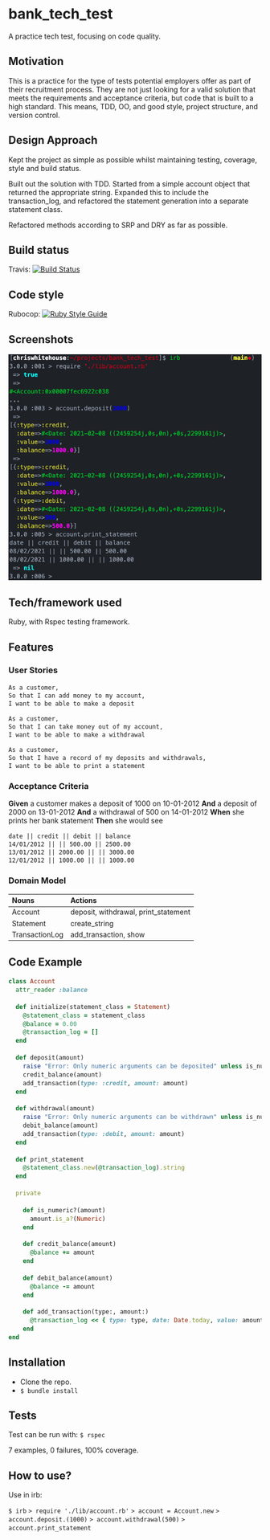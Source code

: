# bank_tech_test
A practice tech test, focusing on code quality.

## Motivation
This is a practice for the type of tests potential employers offer as part of their recruitment process. They are not just looking for a valid solution that meets the requirements and acceptance criteria, but code that is built to a high standard. This means, TDD, OO, and good style, project structure, and version control.

## Design Approach
Kept the project as simple as possible whilst maintaining testing, coverage, style and build status.

Built out the solution with TDD. Started from a simple account object that returned the appropriate string. Expanded this to include the transaction_log, and refactored the statement generation into a separate statement class.

Refactored methods according to SRP and DRY as far as possible.

## Build status

Travis: [![Build Status](https://travis-ci.com/chriswhitehouse/bank_tech_test.svg?branch=main)](https://travis-ci.com/chriswhitehouse/bank_tech_test)

## Code style

Rubocop: [![Ruby Style Guide](https://img.shields.io/badge/code_style-rubocop-brightgreen.svg)](https://github.com/rubocop-hq/rubocop)

## Screenshots

![irb](https://github.com/chriswhitehouse/bank_tech_test/blob/main/screenshots/Screenshot%202021-02-08%20at%2020.40.16.png)

## Tech/framework used
Ruby, with Rspec testing framework.

## Features
### User Stories

```
As a customer,
So that I can add money to my account,
I want to be able to make a deposit
```
```
As a customer,
So that I can take money out of my account,
I want to be able to make a withdrawal
```
```
As a customer,
So that I have a record of my deposits and withdrawals,
I want to be able to print a statement
```

### Acceptance Criteria

**Given** a customer makes a deposit of 1000 on 10-01-2012
**And** a deposit of 2000 on 13-01-2012
**And** a withdrawal of 500 on 14-01-2012
**When** she prints her bank statement
**Then** she would see

```
date || credit || debit || balance
14/01/2012 || || 500.00 || 2500.00
13/01/2012 || 2000.00 || || 3000.00
12/01/2012 || 1000.00 || || 1000.00
```

### Domain Model
| Nouns     | Actions     |
| :------------- | :------------- |
| Account     | deposit, withdrawal, print_statement       |
| Statement | create_string |
| TransactionLog | add_transaction, show |


## Code Example
```Ruby
class Account
  attr_reader :balance

  def initialize(statement_class = Statement)
    @statement_class = statement_class
    @balance = 0.00
    @transaction_log = []
  end

  def deposit(amount)
    raise "Error: Only numeric arguments can be deposited" unless is_numeric?(amount)
    credit_balance(amount)
    add_transaction(type: :credit, amount: amount)
  end

  def withdrawal(amount)
    raise "Error: Only numeric arguments can be withdrawn" unless is_numeric?(amount)
    debit_balance(amount)
    add_transaction(type: :debit, amount: amount)
  end

  def print_statement
    @statement_class.new(@transaction_log).string
  end

  private

    def is_numeric?(amount)
      amount.is_a?(Numeric)
    end

    def credit_balance(amount)
      @balance += amount
    end

    def debit_balance(amount)
      @balance -= amount
    end

    def add_transaction(type:, amount:)
      @transaction_log << { type: type, date: Date.today, value: amount, balance: @balance }
    end
end
```

## Installation
* Clone the repo.
* `$ bundle install`

## Tests
Test can be run with:
`$ rspec`

7 examples, 0 failures, 100% coverage.

## How to use?
Use in irb:

`$ irb`
`> require './lib/account.rb'`
`> account = Account.new`
`> account.deposit.(1000)`
`> account.withdrawal(500)`
`> account.print_statement`
